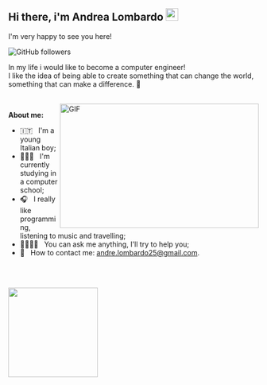 <h2> Hi there, i'm Andrea Lombardo <img src="https://media.giphy.com/media/hvRJCLFzcasrR4ia7z/giphy.gif" width="25" /> </h2>
 
I'm very happy to see you here!

![GitHub followers](https://img.shields.io/github/followers/andrelombardo?label=Follow&style=social)

In my life i would like to become a computer engineer! <br> 
I like the idea of being able to create something that can change the world, something that can make a difference. 🚀

</br>

<img align="right" alt="GIF" src="https://user-images.githubusercontent.com/103902805/204089424-be2e6bc8-5180-45e5-9f56-fa4785bfcc9b.png" height="250" width="400" />

**About me:**

- 🇮🇹 &nbsp; I'm a young Italian boy;
- 👨🏻‍💻 &nbsp; I'm currently studying in a computer school;
- 🎧 &nbsp; I really like programming, listening to music and travelling;
- 🫱🏻‍🫲🏾 &nbsp; You can ask me anything, I'll try to help you;
- 📧 &nbsp; How to contact me: andre.lombardo25@gmail.com.

</br>
</br>


<p>
  <img height="180em" src="https://github-readme-stats.vercel.app/api?username=andrelombardo&show_icons=true&hide_border=true&&count_private=true&include_all_commits=true" />
</p>
